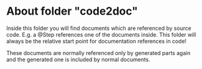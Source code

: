 <!-- SPDX-License-Identifier: MIT --->
# About folder "code2doc"

Inside this folder you will find documents which are referenced by source code. E.g. a @Step references one of the documents inside. This folder
will always be the relative start point for documentation references in code!

These documents are normally referenced only by generated parts again and the generated one is included by normal documents.
